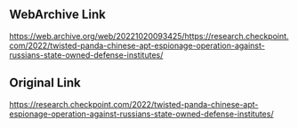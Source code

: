 ## WebArchive Link

https://web.archive.org/web/20221020093425/https://research.checkpoint.com/2022/twisted-panda-chinese-apt-espionage-operation-against-russians-state-owned-defense-institutes/

## Original Link

https://research.checkpoint.com/2022/twisted-panda-chinese-apt-espionage-operation-against-russians-state-owned-defense-institutes/
